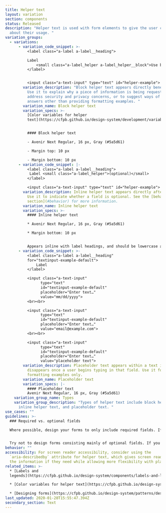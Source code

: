 ```yaml
---
title: Helper text
layout: variation
section: components
status: Released
description: "Helper text is used with form elements to give the user context
  about their usage. "
variation_groups:
  - variations:
      - variation_code_snippet: >-
          <label class="a-label a-label__heading">

          Label
              <small class="a-label_helper a-label_helper__block">Use block helper text for instructions</small>
          </label>


          <input class="a-text-input" type="text" id="helper-example">
        variation_description: "Block helper text appears directly beneath a form label.
          Use it to explain why a piece of information is being requested,
          address security and privacy concerns, or to suggest ways of providing
          answers other than providing formatting examples. "
        variation_name: Block helper text
        variation_specs: >-
          [Color variables for helper
          text](https://cfpb.github.io/design-system/development/variables#forms)


          #### Block helper text

          - Avenir Next Regular, 16 px, Gray (#5a5d61)

          - Margin top: 10 px

          - Margin bottom: 10 px
      - variation_code_snippet: |-
          <label class="a-label a-label__heading">
           Label <small class="a-label_helper">(optional)</small>
          </label>

          <input class="a-text-input" type="text" id="helper-example">
        variation_description: Inline helper text appears directly after a form label.
          Use it to indicate whether a field is optional. See the [behavior
          section](#behavior) for more information.
        variation_name: Inline helper text
        variation_specs: >-
          #### Inline helper text

          * Avenir Next Regular, 16 px, Gray (#5a5d61)

          * Margin bottom: 10 px


          Appears inline with label headings, and should be lowercase and placed in parenthesis after the label.
      - variation_code_snippet: >-
          <label class="a-label a-label__heading"
          for="textinput-example-default">
              Label
          </label>

          <input class="a-text-input"
                type="text"
                id="textinput-example-default"
                placeholder="Enter text…"
                value="mm/dd/yyyy">
          <br><br>

          <input class="a-text-input"
                type="text"
                id="textinput-example-default"
                placeholder="Enter text…"
                value="email@example.com">
          <br><br>

          <input class="a-text-input"
                type="text"
                id="textinput-example-default"
                placeholder="Enter text…"
                value="placeholder text">
        variation_description: Placeholder text appears within a text input field, and
          disappears once a user begins typing in that field. Use it for
          formatting examples only.
        variation_name: Placeholder text
        variation_specs: |-
          #### Placeholder text
          Avenir Next Regular, 16 px, Gray (#5a5d61)
    variation_group_name: Types
    variation_group_description: "Types of helper text include block helper text,
      inline helper text, and placeholder text. "
use_cases: ""
guidelines: >-
  ### Required vs. optional fields

  Where possible, design your forms to only include required fields. If it’s not required, ask yourself if it’s really necessary to include at all. Add instructions at the top of the form to clearly indicate that all fields are required unless otherwise noted. If a field is optional, indicate it with inline helper text, as shown above. Don’t indicate which fields are required; that would only introduce redundant visual noise.


  Try not to design forms consisting mainly of optional fields. If you must do so, mark required field labels only with inline helper text.
behavior: ""
accessibility: For screen reader accessibility, consider using the
  `aria-describedby` attribute for helper text, which gives screen readers users
  the information if they need while allowing more flexibility with placement.
related_items: >-
  * [Labels and
  legends](https://cfpb.github.io/design-system/components/labels-and-legends)

  * [Color variables for helper text](https://cfpb.github.io/design-system/development/variables#forms)

  * [Designing forms](https://cfpb.github.io/design-system/patterns/designing-forms)
last_updated: 2020-01-28T15:55:47.394Z
secondary_section: Text
---
```

